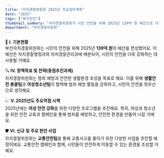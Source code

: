 ```yaml
---
title: "자치경찰위원회 2025년 주요업무계획"
date: "2025"
tags: ["복지안전"]
thumbnail_summary: "자치경찰위원회가 시민 안전을 위해 2025년 139억 원 예산으로 다양한 안전 사업을 추진해요!"
department: "자치경찰위원회"
---
```


🚓 **Ⅰ. 기본현황**  
부산자치경찰위원회는 시민의 안전을 위해 2025년 **139억 원**의 예산을 편성했어요. 이 예산은 자치경찰행정과와 자치경찰관리과에 배분되어, 시민의 안전을 더욱 강화하는 데 사용될 거예요.

🔍 **Ⅳ. 정책목표 및 전략(중점추진과제)**  
자치경찰위원회는 범죄 예방과 안전한 생활환경 조성을 목표로 해요. 이를 위해 **생활안전 총괄팀**과 **여성청소년팀**이 협력해 범죄 예방 활동을 강화하고, 시민의 안전을 최우선으로 생각해요.

📈 **Ⅴ. 2025년도 주요역점 시책**  
2025년에는 **여성 안전 강화**를 위한 다양한 프로그램을 추진해요. 특히, 여성과 청소년을 위한 안전 교육과 캠페인을 통해 범죄를 예방하고, 안전한 환경을 만들어 나갈 거예요.

🛡️ **Ⅵ. 신규 및 주요 현안 사업**  
자치경찰위원회는 **교통안전팀**을 통해 교통사고를 줄이기 위한 다양한 사업을 추진할 예정이에요. 교통안전 캠페인과 함께, 시민들이 안전하게 이동할 수 있는 환경을 조성할 거예요.